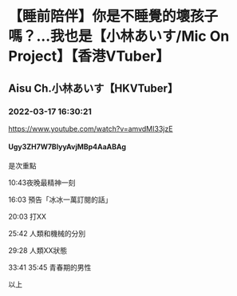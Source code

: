 # 【睡前陪伴】你是不睡覺的壞孩子嗎？...我也是【小林あいす/Mic On Project】【香港VTuber】
## Aisu Ch.小林あいす【HKVTuber】
### 2022-03-17 16:30:21
https://www.youtube.com/watch?v=amvdMI33jzE
#### Ugy3ZH7W7BlyyAvjMBp4AaABAg
是次重點

10:43夜晚最精神一刻

16:03 預告「冰冰一萬訂閱的話」

20:03 打XX

25:42 人類和機械的分別

29:28 人類XX狀態

33:41 35:45 青春期的男性

以上

